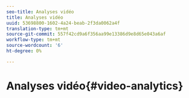 ```yaml
---
seo-title: Analyses vidéo
title: Analyses vidéo
uuid: 53698800-1602-4a24-beab-2f3da0062a4f
translation-type: tm+mt
source-git-commit: 557f42cd9a6f356aa99e13386d9e8d65e043a6af
workflow-type: tm+mt
source-wordcount: '6'
ht-degree: 0%

---
```



# Analyses vidéo{#video-analytics}

